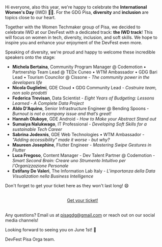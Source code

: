 Hi everyone,
also this year, we're happy to celebrate the **International Women's Day** (IWD) 👩‍💻.
For the GDG Pisa, **diversity** and **inclusion** are topics close to our heart.

Together with the Women Techmaker group of Pisa, we decided to celebrate IWD at our DevFest with a dedicated track:
**the IWD track**! This will focus on women in tech, diversity, inclusion, and soft skills.
We hope to inspire you and enhance your enjoyment of the DevFest even more.

Speaking of diversity, we're proud and happy to welcome these incredible speakers onto the stage:

- **Michela Bertaina**, Community Program Manager @ Codemotion • Partnership Team Lead @ TEDx Cuneo • WTM Ambassador • GDG Bari Lead • Tourism Councilor @ Cissone - *The community power in the developers life*
- **Nicola Guglielmi**, GDE Cloud • GDG Community Lead - *Costruire team, non solo prodotti*
- **Federica Trevisan**, Data Scientist - *Eight Years of Budgeting: Lessons Learned - A Complete Data Project*
- **Aldo D'Aquino**, Senior Infrastructure Engineer @ Bending Spoons - *Burnout is not a company issue and that’s great!*
- **Hannah Olukoye**, GDE Android - *How to Make your Abstract Stand out*
- **Sumaiya Nalukwago**, IT Professional - *Developing Soft Skills for a sustainable Tech Career*
- **Sabrina Jodexnis**, GDE Web Technologies • WTM Ambassador - *"Adding accessibility" made it worse - but why?*
- **Maureen Josephine**, Flutter Engineer - *Mastering Swipe Gestures in Flutter*
- **Luca Fregoso**, Content Manager - Dev Talent Partner @ Codemotion - *Smart Second Brain: Creare uno Strumento Intuitivo per l'Organizzazione Personale*
- **Estifany De Valeri**, The Information Lab Italy - *L'importanza della Data Visualization nella Business Intelligence*

Don't forget to get your ticket here as they won't last long! 😄

<br/>
<div style="text-align: center;">
<a href="https://devfestpisa2024.eventbrite.com/" target="_blank" class="style-scope header-content">
  <paper-button primary animated role="button" tabindex="0">Get your ticket!</paper-button>
</a>
</div>
<br/>

Any questions? Email us at [pisagdg@gmail.com](mailto:pisagdg+devfest@gmail.com) or reach out on our social media channels!

Looking forward to seeing you on June 1st! 🏓

DevFest Pisa Orga team.
